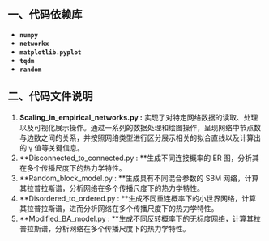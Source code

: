 ## 一、代码依赖库

- **`numpy`**
- **`networkx`**
- **`matplotlib.pyplot`**
- **`tqdm`**
- **`random`**

## 二、代码文件说明

1. **Scaling_in_empirical_networks.py :** 实现了对特定网络数据的读取、处理以及可视化展示操作。通过一系列的数据处理和绘图操作，呈现网络中节点数与边数之间的关系，并按照网络类型进行区分展示相关的拟合直线以及计算出的 `γ` 值等关键信息。
2. **Disconnected_to_connected.py : **生成不同连接概率的 ER 图，分析其在多个传播尺度下的热力学特性。
3. **Random_block_model.py : **生成具有不同混合参数的 SBM 网络，计算其拉普拉斯谱，分析网络在多个传播尺度下的热力学特性。
4. **Disordered_to_ordered.py : **生成不同重连概率下的小世界网络，计算其拉普拉斯谱，进而分析网络在多个传播尺度下的热力学特性。
5. **Modified_BA_model.py : **生成不同反转概率下的无标度网络，计算其拉普拉斯谱，分析网络在多个传播尺度下的热力学特性。